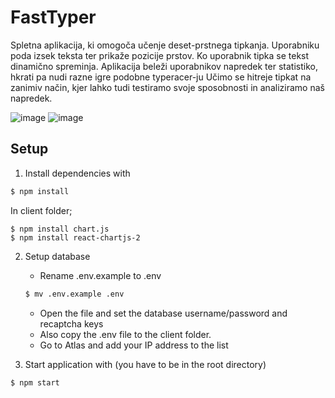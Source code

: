# FastTyper  
Spletna aplikacija, ki omogoča učenje deset-prstnega tipkanja.
Uporabniku poda izsek teksta ter prikaže pozicije prstov.
Ko uporabnik tipka se tekst dinamično spreminja.
Aplikacija beleži uporabnikov napredek ter statistiko, hkrati pa nudi razne igre podobne typeracer-ju
Učimo se hitreje tipkat na zanimiv način, kjer lahko tudi testiramo svoje sposobnosti in analiziramo naš napredek.

![image](https://github.com/zanivanusa/fastTyper_RIT/assets/60394411/a6c64716-7dc3-49a5-8f21-0ad02c1f8276)
![image](https://github.com/zanivanusa/fastTyper_RIT/assets/60394411/3da43e64-772c-4a93-a2b2-067136c0e27b)


## Setup
1. Install dependencies with
```bash
$ npm install
```
In client folder;
```
$ npm install chart.js
$ npm install react-chartjs-2
```
2. Setup database

	* Rename .env.example to .env
	```bash
	$ mv .env.example .env
	```
	* Open the file and set the database username/password and recaptcha keys
	* Also copy the .env file to the client folder.
	* Go to Atlas and add your IP address to the list

3. Start application with (you have to be in the root directory)
```bash
$ npm start
```
